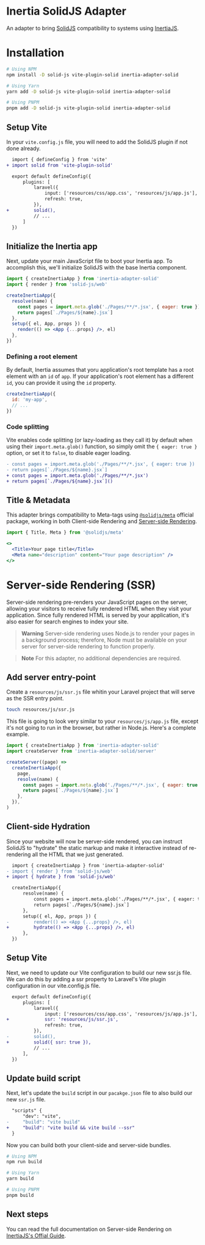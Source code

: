 # Inertia SolidJS Adapter

An adapter to bring [SolidJS](https://www.solidjs.com) compatibility to systems using [InertiaJS](https://inertiajs.com/).

# Installation

```sh
# Using NPM
npm install -D solid-js vite-plugin-solid inertia-adapter-solid

# Using Yarn
yarn add -D solid-js vite-plugin-solid inertia-adapter-solid

# Using PNPM
pnpm add -D solid-js vite-plugin-solid inertia-adapter-solid
```

## Setup Vite

In your `vite.config.js` file, you will need to add the SolidJS plugin if not done already.

```diff
  import { defineConfig } from 'vite'
+ import solid from 'vite-plugin-solid'

  export default defineConfig({
      plugins: [
          laravel({
              input: ['resources/css/app.css', 'resources/js/app.js'],
              refresh: true,
          }),
+         solid(),
          // ...
      ]
  })
```

## Initialize the Inertia app

Next, update your main JavaScript file to boot your Inertia app.
To accomplish this, we'll initialize SolidJS with
the base Inertia component.

```jsx
import { createInertiaApp } from 'inertia-adapter-solid'
import { render } from 'solid-js/web'

createInertiaApp({
  resolve(name) {
    const pages = import.meta.glob('./Pages/**/*.jsx', { eager: true })
    return pages[`./Pages/${name}.jsx`]
  },
  setup({ el, App, props }) {
    render(() => <App {...props} />, el)
  },
})
```

### Defining a root element

By default, Inertia assumes that yoru application's root template has a root element
with an `id` of `app`. If your application's root element has a different `id`, you
can provide it using the `id` property.

```js
createInertiaApp({
  id: 'my-app',
  // ...
})
```

### Code splitting

Vite enables code splitting (or lazy-loading as they call it) by default when using
their `import.meta.glob()` function, so simply omit the `{ eager: true }` option,
or set it to `false`, to disable eager loading.

```diff
- const pages = import.meta.glob('./Pages/**/*.jsx', { eager: true })
- return pages[`./Pages/${name}.jsx`]
+ const pages = import.meta.glob('./Pages/**/*.jsx')
+ return pages[`./Pages/${name}.jsx`]()
```

## Title & Metadata

This adapter brings compatibility to Meta-tags using [`@solidjs/meta`](https://github.com/solidjs/solid-meta)
official package, working in both Client-side Rendering and [Server-side Rendering](#server-side-rendering-ssr).

```jsx
import { Title, Meta } from '@solidjs/meta'

<>
  <Title>Your page title</Title>
  <Meta name="description" content="Your page description" />
</>
```

# Server-side Rendering (SSR)

Server-side rendering pre-renders your JavaScript pages on the server, allowing your
visitors to receive fully rendered HTML when they visit your application. Since fully
rendered HTML is served by your application, it's also easier for search engines to index
your site.

> **Warning**
> Server-side rendering uses Node.js to render your pages in a background process;
> therefore, Node must be available on your server for server-side rendering to function
> properly.

> **Note**
> For this adapter, no additional dependencies are required.

## Add server entry-point

Create a `resources/js/ssr.js` file whitin your Laravel project that will serve as the SSR
entry point.

```sh
touch resources/js/ssr.js
```

This file is going to look very similar to your `resources/js/app.js` file, except it's not
going to run in the browser, but rather in Node.js. Here's a complete example.

```jsx
import { createInertiaApp } from 'inertia-adapter-solid'
import createServer from 'inertia-adapter-solid/server'

createServer((page) =>
  createInertiaApp({
    page,
    resolve(name) {
      const pages = import.meta.glob('./Pages/**/*.jsx', { eager: true })
      return pages[`./Pages/${name}.jsx`]
    },
  }),
)
```

## Client-side Hydration

Since your website will now be server-side rendered, you can instruct SolidJS to "hydrate" the
static markup and make it interactive instead of re-rendering all the HTML that we just generated.

```diff
  import { createInertiaApp } from 'inertia-adapter-solid'
- import { render } from 'solid-js/web'
+ import { hydrate } from 'solid-js/web'

  createInertiaApp({
      resolve(name) {
          const pages = import.meta.glob('./Pages/**/*.jsx', { eager: true })
          return pages[`./Pages/${name}.jsx`]
      },
      setup({ el, App, props }) {
-         render(() => <App {...props} />, el)
+         hydrate(() => <App {...props} />, el)
      },
  })
```

## Setup Vite

Next, we need to update our Vite configuration to build our new ssr.js file. We can do this
by adding a ssr property to Laravel's Vite plugin configuration in our vite.config.js file.

```diff
  export default defineConfig({
      plugins: [
          laravel({
              input: ['resources/css/app.css', 'resources/js/app.js'],
+             ssr: 'resources/js/ssr.js',
              refresh: true,
          }),
-         solid(),
+         solid({ ssr: true }),
          // ...
      ],
  })
```

## Update build script

Next, let's update the `build` script in our `pacakge.json` file to also build
our new `ssr.js` file.

```diff
  "scripts" {
      "dev": "vite",
-     "build": "vite build"
+     "build": "vite build && vite build --ssr"
  }
```

Now you can build both your client-side and server-side bundles.

```sh
# Using NPM
npm run build

# Using Yarn
yarn build

# Using PNPM
pnpm build
```

## Next steps

You can read the full documentation on Server-side Rendering on [InertiaJS's Offial Guide](https://inertiajs.com/server-side-rendering).
